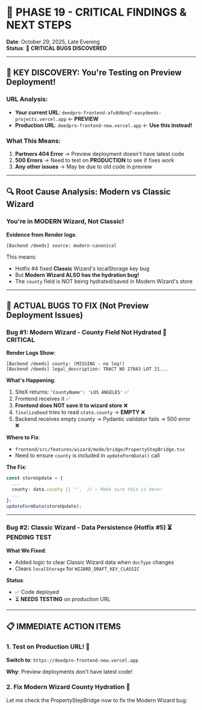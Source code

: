 # 🚨 PHASE 19 - CRITICAL FINDINGS & NEXT STEPS

**Date**: October 29, 2025, Late Evening  
**Status**: 🔴 **CRITICAL BUGS DISCOVERED**

---

## 🎯 KEY DISCOVERY: You're Testing on Preview Deployment!

### URL Analysis:
- **Your current URL**: `deedpro-frontend-afu8d6nq7-easydeeds-projects.vercel.app` ← **PREVIEW**
- **Production URL**: `deedpro-frontend-new.vercel.app` ← **Use this instead!**

### What This Means:
1. **Partners 404 Error** → Preview deployment doesn't have latest code
2. **500 Errors** → Need to test on **PRODUCTION** to see if fixes work
3. **Any other issues** → May be due to old code in preview

---

## 🔍 Root Cause Analysis: Modern vs Classic Wizard

### You're in MODERN Wizard, Not Classic!

**Evidence from Render logs**:
```
[Backend /deeds] source: modern-canonical
```

This means:
- Hotfix #4 fixed **Classic** Wizard's localStorage key bug
- But **Modern Wizard ALSO has the hydration bug!**
- The `county` field is NOT being hydrated/saved in Modern Wizard's store

---

## 🐛 ACTUAL BUGS TO FIX (Not Preview Deployment Issues)

### Bug #1: Modern Wizard - County Field Not Hydrated 🔴 CRITICAL

**Render Logs Show**:
```
[Backend /deeds] county: (MISSING - no log!)
[Backend /deeds] legal_description: TRACT NO 27843 LOT 21...
```

**What's Happening**:
1. SiteX returns: `'CountyName': 'LOS ANGELES'` ✅
2. Frontend receives it ✅
3. **Frontend does NOT save it to wizard store** ❌
4. `finalizeDeed` tries to read `state.county` → **EMPTY** ❌
5. Backend receives empty county → Pydantic validator fails → 500 error ❌

**Where to Fix**:
- `frontend/src/features/wizard/mode/bridge/PropertyStepBridge.tsx`
- Need to ensure `county` is included in `updateFormData()` call

**The Fix**:
```typescript
const storeUpdate = { 
  ...
  county: data.county || '',  // ← Make sure this is here!
  ...
};
updateFormData(storeUpdate);
```

---

### Bug #2: Classic Wizard - Data Persistence (Hotfix #5) ⏳ PENDING TEST

**What We Fixed**:
- Added logic to clear Classic Wizard data when `docType` changes
- Clears `localStorage` for `WIZARD_DRAFT_KEY_CLASSIC`

**Status**: 
- ✅ Code deployed
- ⏳ **NEEDS TESTING** on production URL

---

## 📋 IMMEDIATE ACTION ITEMS

### 1. Test on Production URL! 🎯
**Switch to**: `https://deedpro-frontend-new.vercel.app`

**Why**: Preview deployments don't have latest code!

### 2. Fix Modern Wizard County Hydration 🔧

Let me check the PropertyStepBridge now to fix the Modern Wizard bug:



